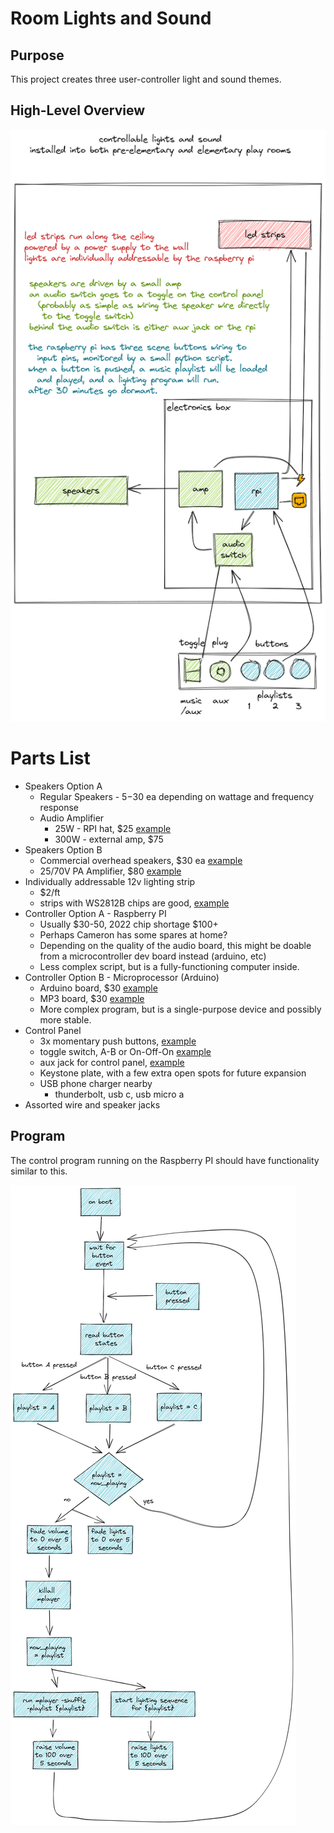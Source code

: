 # Room Lights and Sound

## Purpose

This project creates three user-controller light and sound themes.

## High-Level Overview

![High-Level Overview](docs/lights-and-sound-overview_excalidraw.png)

# Parts List

- Speakers Option A
  - Regular Speakers - $5-$30 ea depending on wattage and frequency response
  - Audio Amplifier
    - 25W - RPI hat, $25 [example](https://www.amazon.com/dp/B07CZZ95B9/)
    - 300W - external amp, $75
- Speakers Option B
  - Commercial overhead speakers, $30 ea [example](https://www.amazon.com/JBL-CSS8008-Commercial-15-Watt-Ceiling/dp/B004W4EB9G/)
  - 25/70V PA Amplifier, $80 [example](https://pyleusa.com/products/pcm20a)
- Individually addressable 12v lighting strip
  - $2/ft
  - strips with WS2812B chips are good, [example](https://randomnerdtutorials.com/micropython-ws2812b-addressable-rgb-leds-neopixel-esp32-esp8266/)
- Controller Option A - Raspberry PI
  - Usually $30-50, 2022 chip shortage $100+
  - Perhaps Cameron has some spares at home?
  - Depending on the quality of the audio board, this might be doable from a microcontroller dev board instead (arduino, etc)
  - Less complex script, but is a fully-functioning computer inside.
- Controller Option B - Microprocessor (Arduino)
  - Arduino board, $30 [example](https://www.amazon.com/Arduino-A000066-ARDUINO-UNO-R3/dp/B008GRTSV6/)
  - MP3 board, $30 [example](https://www.amazon.com/SparkFun-Shield-decoder-Compatible-Functional/dp/B09NJQBG99/)
  - More complex program, but is a single-purpose device and possibly more stable.
- Control Panel
  - 3x momentary push buttons, [example](https://www.amazon.com/Twidec-AC250V-Momentary-Pre-soldered-R13-507BKR-X/dp/B08JHSG717/)
  - toggle switch, A-B or On-Off-On [example](https://www.amazon.com/Twidec-Momentary-Miniature-Waterproof-MTS-123-MZ/dp/B07VHCB1Q4/)
  - aux jack for control panel, [example](https://www.amazon.com/YinXiong-5-Pack-Keystone-Earphone-Adapter/dp/B07GTM82FD/)
  - Keystone plate, with a few extra open spots for future expansion
  - USB phone charger nearby
    - thunderbolt, usb c, usb micro a
- Assorted wire and speaker jacks

## Program

The control program running on the Raspberry PI should have functionality similar to this.

![Script Flow](docs/script_excalidraw.png)
